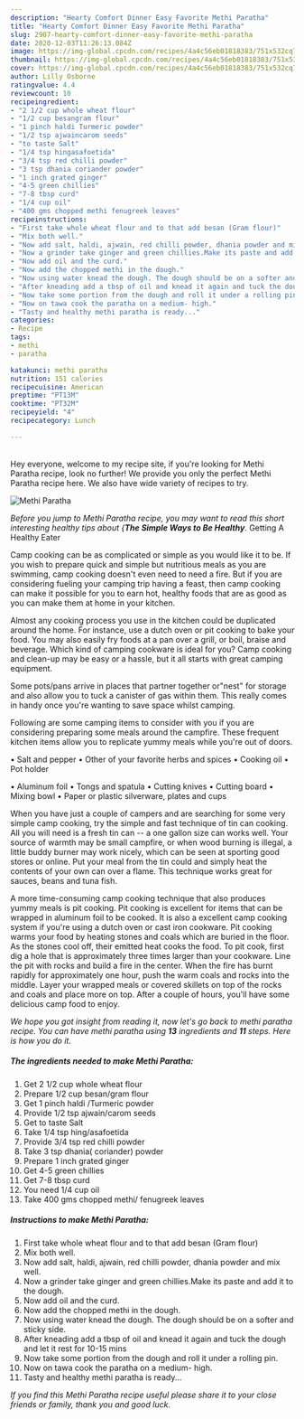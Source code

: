 ```yaml
---
description: "Hearty Comfort Dinner Easy Favorite Methi Paratha"
title: "Hearty Comfort Dinner Easy Favorite Methi Paratha"
slug: 2907-hearty-comfort-dinner-easy-favorite-methi-paratha
date: 2020-12-03T11:26:13.084Z
image: https://img-global.cpcdn.com/recipes/4a4c56eb01818383/751x532cq70/methi-paratha-recipe-main-photo.jpg
thumbnail: https://img-global.cpcdn.com/recipes/4a4c56eb01818383/751x532cq70/methi-paratha-recipe-main-photo.jpg
cover: https://img-global.cpcdn.com/recipes/4a4c56eb01818383/751x532cq70/methi-paratha-recipe-main-photo.jpg
author: Lilly Osborne
ratingvalue: 4.4
reviewcount: 10
recipeingredient:
- "2 1/2 cup whole wheat flour"
- "1/2 cup besangram flour"
- "1 pinch haldi Turmeric powder"
- "1/2 tsp ajwaincarom seeds"
- "to taste Salt"
- "1/4 tsp hingasafoetida"
- "3/4 tsp red chilli powder"
- "3 tsp dhania coriander powder"
- "1 inch grated ginger"
- "4-5 green chillies"
- "7-8 tbsp curd"
- "1/4 cup oil"
- "400 gms chopped methi fenugreek leaves"
recipeinstructions:
- "First take whole wheat flour and to that add besan (Gram flour)"
- "Mix both well."
- "Now add salt, haldi, ajwain, red chilli powder, dhania powder and mix well."
- "Now a grinder take ginger and green chillies.Make its paste and add it to the dough."
- "Now add oil and the curd."
- "Now add the chopped methi in the dough."
- "Now using water knead the dough. The dough should be on a softer and sticky side."
- "After kneading add a tbsp of oil and knead it again and tuck the dough and let it rest for 10-15 mins"
- "Now take some portion from the dough and roll it under a rolling pin."
- "Now on tawa cook the paratha on a medium- high."
- "Tasty and healthy methi paratha is ready..."
categories:
- Recipe
tags:
- methi
- paratha

katakunci: methi paratha 
nutrition: 151 calories
recipecuisine: American
preptime: "PT13M"
cooktime: "PT32M"
recipeyield: "4"
recipecategory: Lunch

---
```

<br>
Hey everyone, welcome to my recipe site, if you're looking for Methi Paratha recipe, look no further! We provide you only the perfect Methi Paratha recipe here. We also have wide variety of recipes to try.
<br>


![Methi Paratha](https://img-global.cpcdn.com/recipes/4a4c56eb01818383/751x532cq70/methi-paratha-recipe-main-photo.jpg)

<i>Before you jump to Methi Paratha recipe, you may want to read this short interesting healthy tips about {<strong>The Simple Ways to Be Healthy</strong>.</i>
Getting A Healthy Eater

    
Camp cooking can be as complicated or simple as you would like it to be. If you wish to prepare quick and simple but nutritious meals as you are swimming, camp cooking doesn't even need to need a fire. But if you are considering fueling your camping trip having a feast, then camp cooking can make it possible for you to earn hot, healthy foods that are as good as you can make them at home in your kitchen.

 Almost any cooking process you use in the kitchen could be duplicated around the home. For instance, use a dutch oven or pit cooking to bake your food. You may also easily fry foods at a pan over a grill, or boil, braise and beverage. Which kind of camping cookware is ideal for you? Camp cooking and clean-up may be easy or a hassle, but it all starts with great camping equipment.

Some pots/pans arrive in places that partner together or"nest" for storage and also allow you to tuck a canister of gas within them. This really comes in handy once you're wanting to save space whilst camping.

Following are some camping items to consider with you if you are considering preparing some meals around the campfire. These frequent kitchen items allow you to replicate yummy meals while you're out of doors.

• Salt and pepper
• Other of your favorite herbs and spices
• Cooking oil
• Pot holder

• Aluminum foil
• Tongs and spatula
• Cutting knives
• Cutting board
• Mixing bowl
• Paper or plastic silverware, plates and cups

When you have just a couple of campers and are searching for some very simple camp cooking, try the simple and fast technique of tin can cooking. All you will need is a fresh tin can -- a one gallon size can works well. Your source of warmth may be small campfire, or when wood burning is illegal, a little buddy burner may work nicely, which can be seen at sporting good stores or online. Put your meal from the tin could and simply heat the contents of your own can over a flame.  This technique works great for sauces, beans and tuna fish.

A more time-consuming camp cooking technique that also produces yummy meals is pit cooking. Pit cooking is excellent for items that can be wrapped in aluminum foil to be cooked.  It is also a excellent camp cooking system if you're using a dutch oven or cast iron cookware. Pit cooking warms your food by heating stones and coals which are buried in the floor. As the stones cool off, their emitted heat cooks the food. To pit cook, first dig a hole that is approximately three times larger than your cookware. Line the pit with rocks and build a fire in the center. When the fire has burnt rapidly for approximately one hour, push the warm coals and rocks into the middle. Layer your wrapped meals or covered skillets on top of the rocks and coals and place more on top. After a couple of hours, you'll have some delicious camp food to enjoy.


<i>We hope you got insight from reading it, now let's go back to methi paratha recipe. You can have methi paratha using <strong>13</strong> ingredients and <strong>11</strong> steps. Here is how you do it.
</i>

##### The ingredients needed to make Methi Paratha:

1. Get 2 1/2 cup whole wheat flour
1. Prepare 1/2 cup besan/gram flour
1. Get 1 pinch haldi /Turmeric powder
1. Provide 1/2 tsp ajwain/carom seeds
1. Get to taste Salt
1. Take 1/4 tsp hing/asafoetida
1. Provide 3/4 tsp red chilli powder
1. Take 3 tsp dhania( coriander) powder
1. Prepare 1 inch grated ginger
1. Get 4-5 green chillies
1. Get 7-8 tbsp curd
1. You need 1/4 cup oil
1. Take 400 gms chopped methi/ fenugreek leaves


##### Instructions to make Methi Paratha:

1. First take whole wheat flour and to that add besan (Gram flour)
1. Mix both well.
1. Now add salt, haldi, ajwain, red chilli powder, dhania powder and mix well.
1. Now a grinder take ginger and green chillies.Make its paste and add it to the dough.
1. Now add oil and the curd.
1. Now add the chopped methi in the dough.
1. Now using water knead the dough. The dough should be on a softer and sticky side.
1. After kneading add a tbsp of oil and knead it again and tuck the dough and let it rest for 10-15 mins
1. Now take some portion from the dough and roll it under a rolling pin.
1. Now on tawa cook the paratha on a medium- high.
1. Tasty and healthy methi paratha is ready...




<i>If you find this Methi Paratha recipe useful please share it to your close friends or family, thank you and good luck.</i>
